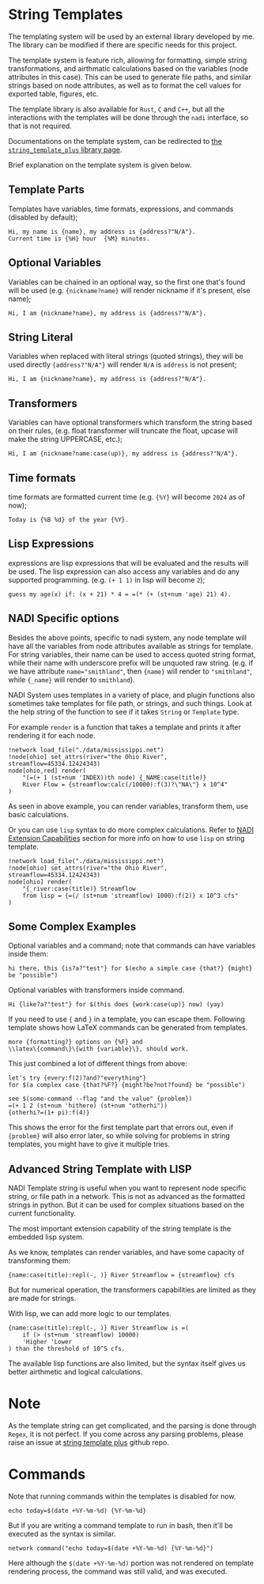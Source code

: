 # String Templates

The templating system will be used by an external library developed by
me. The library can be modified if there are specific needs for this
project.

The template system is feature rich, allowing for formatting, simple
string transformations, and airthmatic calculations based on the
variables (node attributes in this case). This can be used to generate
file paths, and similar strings based on node attributes, as well as
to format the cell values for exported table, figures, etc.

The template library is also available for `Rust`, `C` and `C++`, but
all the interactions with the templates will be done through the
`nadi` interface, so that is not required.

Documentations on the template system, can be redirected to
[the `string_template_plus` library page](https://docs.rs/string-template-plus/latest/string_template_plus/).

Brief explanation on the template system is given below.

## Template Parts
Templates have variables, time formats, expressions, and commands (disabled by default);
```stp run name=John; address=123 Road, USA
Hi, my name is {name}, my address is {address?"N/A"}.
Current time is {%H} hour  {%M} minutes.
```
## Optional Variables
Variables can be chained in an optional way, so the first one that's
found will be used (e.g. `{nickname?name}` will render nickname if
it's present, else name);

```stp run name=John; nickname=J; address=123 Road, USA
Hi, I am {nickname?name}, my address is {address?"N/A"}.
```
## String Literal
Variables when replaced with literal strings (quoted strings), they
will be used directly `{address?"N/A"}` will render `N/A` is
`address` is not present;
```stp run name=John
Hi, I am {nickname?name}, my address is {address?"N/A"}.
```

## Transformers
Variables can have optional transformers which transform the string
based on their rules, (e.g. float transformer will truncate the
float, upcase will make the string UPPERCASE, etc.);
```stp run name=Joe
Hi, I am {nickname?name:case(up)}, my address is {address?"N/A"}.
```

## Time formats
time formats are formatted current time (e.g. `{%Y}` will become
`2024` as of now);
```stp run name=John
Today is {%B %d} of the year {%Y}.
```

## Lisp Expressions
expressions are lisp expressions that will be evaluated and the
results will be used. The lisp expression can also access any
variables and do any supported programming. (e.g. `(+ 1 1)` in lisp
will become `2`);
```stp run age=20
guess my age(x) if: (x + 21) * 4 = =(* (+ (st+num 'age) 21) 4).
```

## NADI Specific options
Besides the above points, specific to nadi system, any node template
will have all the variables from node attributes available as strings
for template. For string variables, their name can be used to access
quoted string format, while their name with underscore prefix will be
unquoted raw string. (e.g. if we have attribute `name="smithland"`,
then `{name}` will render to `"smithland"`, while `{_name}` will
render to `smithland`).

NADI System uses templates in a variety of place, and plugin functions
also sometimes take templates for file path, or strings, and such
things. Look at the help string of the function to see if it takes
`String` or `Template` type.

For example `render` is a function that takes a template and prints it
after rendering it for each node.

```task run
!network load_file("./data/mississippi.net")
!node[ohio] set_attrs(river="the Ohio River", streamflow=45334.12424343)
node[ohio,red] render(
	"(=(+ 1 (st+num 'INDEX))th node) {_NAME:case(title)}
	River Flow = {streamflow:calc(/10000):f(3)?\"NA\"} x 10^4"
)
```
As seen in above example, you can render variables, transform them, use basic calculations.

Or you can use `lisp` syntax to do more complex calculations. Refer to
[NADI Extension Capabilities](../system/extensions.md) section for more
info on how to use `lisp` on string template.

```task run
!network load_file("./data/mississippi.net")
!node[ohio] set_attrs(river="the Ohio River", streamflow=45334.12424343)
node[ohio] render(
	"{_river:case(title)} Streamflow
	from lisp = {=(/ (st+num 'streamflow) 1000):f(2)} x 10^3 cfs"
)
```

## Some Complex Examples

Optional variables and a command; note that commands can have variables inside them:
```stp run might=may
hi there, this {is?a?"test"} for $(echo a simple case {that?} {might} be "possible")
```

Optional variables with transformers inside command.
```stp run work=Fantastic Job
Hi {like?a?"test"} for $(this does {work:case(up)} now) (yay)
```

If you need to use `{` and `}` in a template, you can escape them. Following template shows how LaTeX commands can be generated from templates.
```stp run command=Error;variable=Var
more {formatting?} options on {%F} and
\\latex\{command\}\{with {variable}\}, should work.
```

This just combined a lot of different things from above:
```stp run
let's try {every:f(2)?and?"everything"}
for $(a complex case {that?%F?} {might?be?not?found} be "possible")

see $(some-command --flag "and the value" {problem})
=(+ 1 2 (st+num 'hithere) (st+num "otherhi"))
{otherhi?=(1+ pi):f(4)}
```

This shows the error for the first template part that errors out, even
if `{problem}` will also error later, so while solving for problems in
string templates, you might have to give it multiple tries.

## Advanced String Template with LISP

NADI Template string is useful when you want to represent node
specific string, or file path in a network. This is not as advanced as
the formatted strings in python. But it can be used for complex
situations based on the current functionality.

The most important extension capability of the string template is the
embedded lisp system.

As we know, templates can render variables, and have some capacity of transforming them:

```stp run name=Ohio; streamflow=12000
{name:case(title):repl(-, )} River Streamflow = {streamflow} cfs
```

But for numerical operation, the transformers capabilities are limited as they are made for strings.


With lisp, we can add more logic to our templates.

```stp run name=Ohio; streamflow=12000
{name:case(title):repl(-, )} River Streamflow is =(
	if (> (st+num 'streamflow) 10000)
	'Higher 'Lower
) than the threshold of 10^5 cfs.
```

The available lisp functions are also limited, but the syntax itself
gives us better airthmetic and logical calculations.


# Note
As the template string can get complicated, and the parsing is done
through `Regex`, it is not perfect. If you come across any parsing
problems, please raise an issue at [string template
plus](https://github.com/Atreyagaurav/string-template-plus) github
repo.

# Commands
Note that running commands within the templates is disabled for
now.

```stp run
echo today=$(date +%Y-%m-%d) {%Y-%m-%d}
```

But if you are writing a command template to run in bash, then
it'll be executed as the syntax is similar.

```task run
network command("echo today=$(date +%Y-%m-%d) {%Y-%m-%d}")
```
Here although the `$(date +%Y-%m-%d)` portion was not rendered on template rendering process, the command was still valid, and was executed.
